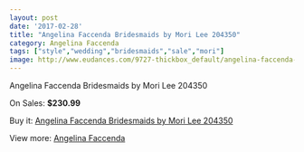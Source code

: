 ```yaml
---
layout: post
date: '2017-02-28'
title: "Angelina Faccenda Bridesmaids by Mori Lee 204350"
category: Angelina Faccenda
tags: ["style","wedding","bridesmaids","sale","mori"]
image: http://www.eudances.com/9727-thickbox_default/angelina-faccenda-bridesmaids-by-mori-lee-204350.jpg
---
```

Angelina Faccenda Bridesmaids by Mori Lee 204350

On Sales: **$230.99**
<a href="https://www.eudances.com/en/angelina-faccenda/3200-angelina-faccenda-bridesmaids-by-mori-lee-204350.html"><amp-img layout="responsive" width="600" height="600" src="//www.eudances.com/9727-thickbox_default/angelina-faccenda-bridesmaids-by-mori-lee-204350.jpg" alt="Angelina Faccenda Bridesmaids by Mori Lee 204350 0" /></a>
<a href="https://www.eudances.com/en/angelina-faccenda/3200-angelina-faccenda-bridesmaids-by-mori-lee-204350.html"><amp-img layout="responsive" width="600" height="600" src="//www.eudances.com/9732-thickbox_default/angelina-faccenda-bridesmaids-by-mori-lee-204350.jpg" alt="Angelina Faccenda Bridesmaids by Mori Lee 204350 1" /></a>
<a href="https://www.eudances.com/en/angelina-faccenda/3200-angelina-faccenda-bridesmaids-by-mori-lee-204350.html"><amp-img layout="responsive" width="600" height="600" src="//www.eudances.com/9731-thickbox_default/angelina-faccenda-bridesmaids-by-mori-lee-204350.jpg" alt="Angelina Faccenda Bridesmaids by Mori Lee 204350 2" /></a>
<a href="https://www.eudances.com/en/angelina-faccenda/3200-angelina-faccenda-bridesmaids-by-mori-lee-204350.html"><amp-img layout="responsive" width="600" height="600" src="//www.eudances.com/9730-thickbox_default/angelina-faccenda-bridesmaids-by-mori-lee-204350.jpg" alt="Angelina Faccenda Bridesmaids by Mori Lee 204350 3" /></a>
<a href="https://www.eudances.com/en/angelina-faccenda/3200-angelina-faccenda-bridesmaids-by-mori-lee-204350.html"><amp-img layout="responsive" width="600" height="600" src="//www.eudances.com/9729-thickbox_default/angelina-faccenda-bridesmaids-by-mori-lee-204350.jpg" alt="Angelina Faccenda Bridesmaids by Mori Lee 204350 4" /></a>
<a href="https://www.eudances.com/en/angelina-faccenda/3200-angelina-faccenda-bridesmaids-by-mori-lee-204350.html"><amp-img layout="responsive" width="600" height="600" src="//www.eudances.com/9728-thickbox_default/angelina-faccenda-bridesmaids-by-mori-lee-204350.jpg" alt="Angelina Faccenda Bridesmaids by Mori Lee 204350 5" /></a>

Buy it: [Angelina Faccenda Bridesmaids by Mori Lee 204350](https://www.eudances.com/en/angelina-faccenda/3200-angelina-faccenda-bridesmaids-by-mori-lee-204350.html "Angelina Faccenda Bridesmaids by Mori Lee 204350")

View more: [Angelina Faccenda](https://www.eudances.com/en/55-angelina-faccenda "Angelina Faccenda")